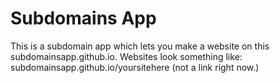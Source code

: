 # Subdomains App
This is a subdomain app which lets you make a website on this subdomainsapp.github.io. 
Websites look something like:
subdomainsapp.github.io/yoursitehere (not a link right now.)
